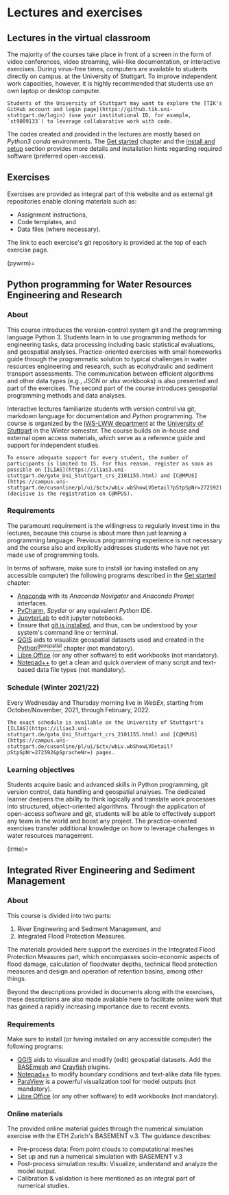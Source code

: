 # Lectures and exercises

## Lectures in the virtual classroom

The majority of the courses take place in front of a screen in the form of video conferences, video streaming, wiki-like documentation, or interactive exercises.
During virus-free times, computers are available to students directly on campus. at the University of Stuttgart. To improve independent work capacities, however, it is highly recommended that students use an own laptop or desktop computer.

```{tip}
Students of the University of Stuttgart may want to explore the [TIK's GitHub account and login page](https://github.tik.uni-stuttgart.de/login) (use your institutional ID, for example, `st9009133`) to leverage collaborative work with code.
```

The codes created and provided in the lectures are mostly based on *Python3* *conda* environments. The [Get started](../get-started/git) chapter and the [install and setup](../python-basics/pyinstall) section provides more details and installation hints regarding required software (preferred open-access).

## Exercises

Exercises are provided as integral part of this website and as external git repositories enable cloning materials such as:

* Assignment instructions,
* Code templates, and
* Data files (where necessary).

The link to each exercise's git repository is provided at the top of each exercise page.

(pywrm)=
## Python programming for Water Resources Engineering and Research

### About
This course introduces the version-control system git and the programming language Python 3. Students learn in to use programming methods for engineering tasks, data processing including basic statistical evaluations, and geospatial analyses. Practice-oriented exercises with small homeworks guide through the programmatic solution to typical challenges in water resources engineering and research, such as ecohydraulic and sediment transport assessments. The communication between efficient algorithms and other data types (e.g., *JSON* or *xlsx* workbooks) is also presented and part of the exercises. The second part of the course introduces geospatial programming methods and data analyses.

Interactive lectures familiarize students with version control via git, markdown language for documentation and *Python* programming. The course is organized by the [IWS-LWW department](https://www.iws.uni-stuttgart.de/en/lww/) at the [University of Stuttgart](https://www.uni-stuttgart.de/) in the Winter semester. The course builds on in-house and external open access materials, which serve as a reference guide and support for independent studies.

```{attention}
To ensure adequate support for every student, the number of participants is limited to 15. For this reason, register as soon as possible on [ILIAS](https://ilias3.uni-stuttgart.de/goto_Uni_Stuttgart_crs_2101155.html) and [C@MPUS](https://campus.uni-stuttgart.de/cusonline/pl/ui/$ctx/wbLv.wbShowLVDetail?pStpSpNr=272592) (decisive is the registration on C@MPUS).
```

### Requirements
The paramount requirement is the willingness to regularly invest time in the lectures, because this course is about more than just learning a programming language.
Previous programming experience is not necessary and the course also and explicitly addresses students who have not yet made use of programming tools.

In terms of software, make sure to install (or having installed on any accessible computer) the following programs described in the [Get started](../get-started/ide) chapter:

* [Anaconda](../get-started/ide.html#anaconda) with its *Anaconda Navigator* and *Anaconda Prompt* interfaces.
* [PyCharm](../get-started/ide.html#pycharm), *Spyder* or any equivalent *Python* IDE.
* [JupyterLab](../get-started/ide.html#jupyter) to edit jupyter notebooks.
* Ensure that [git is installed](../get-started/git.html#dl), and thus, can be understood by your system's command line or terminal.
* [QGIS](../get-started/geo) aids to visualize geospatial datasets used and created in the [Python<sup>geospatial</sup>](../geopy/geo-python) chapter (not mandatory).
* [Libre Office](../get-started/others.html#lo) (or any other software) to edit workbooks (not mandatory).
* [Notepad++](../get-started/others.html#npp) to get a clean and quick overview of many script and text-based data file types (not mandatory).

### Schedule (Winter 2021/22)
Every Wednesday and Thursday morning live in *WebEx*, starting from October/November, 2021, through February, 2022.


```{note}
The exact schedule is available on the University of Stuttgart's [ILIAS](https://ilias3.uni-stuttgart.de/goto_Uni_Stuttgart_crs_2101155.html) and [C@MPUS](https://campus.uni-stuttgart.de/cusonline/pl/ui/$ctx/wbLv.wbShowLVDetail?pStpSpNr=272592&pSpracheNr=) pages.
```

### Learning objectives

Students acquire basic and advanced skills in Python programming, git version control, data handling and geospatial analyses. The dedicated learner deepens the ability to think logically and translate work processes into structured, object-oriented algorithms. Through the application of open-access software and git, students will be able to effectively support any team in the world and boost any project. The practice-oriented exercises transfer additional knowledge on how to leverage challenges in water resources management.

(irme)=
## Integrated River Engineering and Sediment Management

### About

This course is divided into two parts:
1. River Engineering and Sediment Management, and
1. Integrated Flood Protection Measures.

The materials provided here support the exercises in the Integrated Flood Protection Measures part, which encompasses socio-economic aspects of flood damage, calculation of floodwater depths, technical flood protection measures and design and operation of retention basins, among other things.

Beyond the descriptions provided in documents along with the exercises, these descriptions are also made available here to facilitate online work that has gained a rapidly increasing importance due to recent events.

### Requirements

Make sure to install (or having installed on any accessible computer) the following programs:

* [QGIS](../get-started/geo) aids to visualize and modify (edit) geospatial datasets. Add the [BASEmesh](bm-pre.html#get-ready-with-qgis) and [Crayfish](bm-post.html#add-the-crayfish-plugin) plugins.
* [Notepad++](hy_get-started/others.html#npp) to modify boundary conditions and text-alike data file types.
* [ParaView](bm-post.html#visualize-results-with-paraview) is a powerful visualization tool for model outputs (not mandatory).
* [Libre Office](hy_get-started/others.html#lo) (or any other software) to edit workbooks (not mandatory).


### Online materials

The provided online material guides through the numerical simulation exercise with the ETH Zurich's BASEMENT v.3. The guidance describes:

- Pre-process data: From point clouds to computational meshes
- Set up and run a numerical simulation with BASEMENT v.3
- Post-process simulation results: Visualize, understand and analyze the model output.
- Calibration & validation is here mentioned as an integral part of numerical studies.

